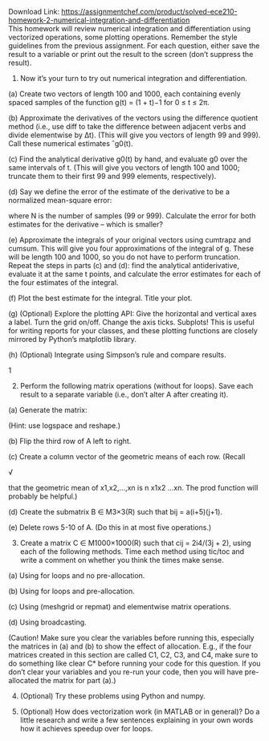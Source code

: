 Download Link: https://assignmentchef.com/product/solved-ece210-homework-2-numerical-integration-and-differentiation
<br>
This homework will review numerical integration and differentiation using vectorized operations, some plotting operations. Remember the style guidelines from the previous assignment. For each question, either save the result to a variable or print out the result to the screen (don’t suppress the result).

1.    Now it’s your turn to try out numerical integration and differentiation.

(a)    Create two vectors of length 100 and 1000, each containing evenly spaced samples of the function g(t) = (1 + t)−1 for 0 ≤ t ≤ 2π.

(b)    Approximate the derivatives of the vectors using the difference quotient method (i.e., use diff to take the difference between adjacent verbs and divide elementwise by ∆t). (This will give you vectors of length 99 and 999). Call these numerical estimates ˆg0(t).

(c)    Find the analytical derivative g0(t) by hand, and evaluate g0 over the same intervals of t. (This will give you vectors of length 100 and 1000; truncate them to their first 99 and 999 elements, respectively).

(d)   Say we define the error of the estimate of the derivative to be a normalized mean-square error:

where N is the number of samples (99 or 999). Calculate the error for both estimates for the derivative – which is smaller?

(e)    Approximate the integrals of your original vectors using cumtrapz and cumsum. This will give you four approximations of the integral of g. These will be length 100 and 1000, so you do not have to perform truncation. Repeat the steps in parts (c) and (d): find the analytical antiderivative, evaluate it at the same t points, and calculate the error estimates for each of the four estimates of the integral.

(f)     Plot the best estimate for the integral. Title your plot.

(g)    (Optional) Explore the plotting API: Give the horizontal and vertical axes a label. Turn the grid on/off. Change the axis ticks. Subplots! This is useful for writing reports for your classes, and these plotting functions are closely mirrored by Python’s matplotlib library.

(h)    (Optional) Integrate using Simpson’s rule and compare results.

1

2.    Perform the following matrix operations (without for loops). Save each result to a separate variable (i.e., don’t alter A after creating it).

(a)    Generate the matrix:

(Hint: use logspace and reshape.)

(b)    Flip the third row of A left to right.

(c)    Create a column vector of the geometric means of each row. (Recall

√

that the geometric mean of x1,x2,…,xn is n x1x2 …xn. The prod function will probably be helpful.)

(d)   Create the submatrix B ∈ M3×3(R) such that bij = a(i+5)(j+1).

(e)    Delete rows 5-10 of A. (Do this in at most five operations.)

3.    Create a matrix C ∈ M1000×1000(R) such that cij = 2i4/(3j + 2), using each of the following methods. Time each method using tic/toc and write a comment on whether you think the times make sense.

(a)    Using for loops and no pre-allocation.

(b)    Using for loops and pre-allocation.

(c)    Using (meshgrid or repmat) and elementwise matrix operations.

(d)   Using broadcasting.

(Caution! Make sure you clear the variables before running this, especially the matrices in (a) and (b) to show the effect of allocation. E.g., if the four matrices created in this section are called C1, C2, C3, and C4, make sure to do something like clear C* before running your code for this question. If you don’t clear your variables and you re-run your code, then you will have pre-allocated the matrix for part (a).)

4.    (Optional) Try these problems using Python and numpy.

5.    (Optional) How does vectorization work (in MATLAB or in general)? Do a little research and write a few sentences explaining in your own words how it achieves speedup over for loops.